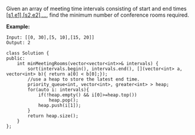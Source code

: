 Given an array of meeting time intervals consisting of start and end times [[s1,e1],[s2,e2],...](si<ei), find the minimum number of conference rooms required.  

**Example:**  
```
Input: [[0, 30],[5, 10],[15, 20]]
Output: 2
```
```
class Solution {
public:
    int minMeetingRooms(vector<vector<int>>& intervals) {
        sort(intervals.begin(), intervals.end(), [](vector<int> a, vector<int> b){ return a[0] < b[0];});
        //use a heap to store the latest end time.
        priority_queue<int, vector<int>, greater<int> > heap;
        for(auto i: intervals){
            if(!heap.empty() && i[0]>=heap.top())
                heap.pop();
            heap.push(i[1]);
        }
        return heap.size();
    }
};
```